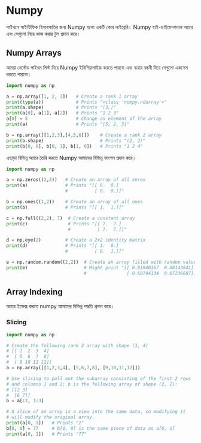 # Numpy
পাইথনে সাইন্টিফিক হিসাবপাতির জন্য Numpy হলো একটি কোর লাইব্রেরি। Numpy হাই-ডাইমেনশনাল অ্যারে এবং সেগুলো নিয়ে কাজ করার টুল প্রদান করে।

## Numpy Arrays
আমরা নেস্টেড পাইথন লিস্ট দিয়ে Numpy ইনিশিয়ালাইজ করতে পারবো এবং স্কয়ার বন্ধনী দিয়ে সেগুলো একসেস করতে পারবো।

```py
import numpy as np

a = np.array([1, 2, 3])   # Create a rank 1 array
print(type(a))            # Prints "<class 'numpy.ndarray'>"
print(a.shape)            # Prints "(3,)"
print(a[0], a[1], a[2])   # Prints "1 2 3"
a[0] = 5                  # Change an element of the array
print(a)                  # Prints "[5, 2, 3]"

b = np.array([[1,2,3],[4,5,6]])    # Create a rank 2 array
print(b.shape)                     # Prints "(2, 3)"
print(b[0, 0], b[0, 1], b[1, 0])   # Prints "1 2 4"
```

এছাড়া বিভিন্ন অ্যারে তৈরি করতে Numpy আমাদের বিভিন্ন ফাংশন প্রদান করে। 

```py
import numpy as np

a = np.zeros((2,2))   # Create an array of all zeros
print(a)              # Prints "[[ 0.  0.]
                      #          [ 0.  0.]]"

b = np.ones((1,2))    # Create an array of all ones
print(b)              # Prints "[[ 1.  1.]]"

c = np.full((2,2), 7)  # Create a constant array
print(c)               # Prints "[[ 7.  7.]
                       #          [ 7.  7.]]"

d = np.eye(2)         # Create a 2x2 identity matrix
print(d)              # Prints "[[ 1.  0.]
                      #          [ 0.  1.]]"

e = np.random.random((2,2))  # Create an array filled with random values
print(e)                     # Might print "[[ 0.91940167  0.08143941]
                             #               [ 0.68744134  0.87236687]]"
```

## Array Indexing
অ্যারে ইন্ডেক্স করতে numpy আমাদের বিভিন্ন পদ্ধতি প্রদান করে। 

### Slicing

```py
import numpy as np

# Create the following rank 2 array with shape (3, 4)
# [[ 1  2  3  4]
#  [ 5  6  7  8]
#  [ 9 10 11 12]]
a = np.array([[1,2,3,4], [5,6,7,8], [9,10,11,12]])

# Use slicing to pull out the subarray consisting of the first 2 rows
# and columns 1 and 2; b is the following array of shape (2, 2):
# [[2 3]
#  [6 7]]
b = a[:2, 1:3]

# A slice of an array is a view into the same data, so modifying it
# will modify the original array.
print(a[0, 1])   # Prints "2"
b[0, 0] = 77     # b[0, 0] is the same piece of data as a[0, 1]
print(a[0, 1])   # Prints "77"
```

